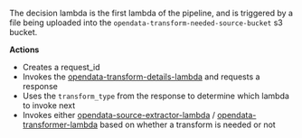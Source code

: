 The decision lambda is the first lambda of the pipeline, and is triggered by a file being uploaded into the
`opendata-transform-needed-source-bucket` s3 bucket.

**Actions**
- Creates a request_id
- Invokes the [opendata-transform-details-lambda](https://github.com/ONS-OpenData/dp-opendata-upload/blob/main/opendata-transform-details-lambda/README.md) and requests a response
- Uses the `transform_type` from the response to determine which lambda to invoke next
- Invokes either [opendata-source-extractor-lambda](https://github.com/ONS-OpenData/dp-opendata-upload/blob/main/opendata-source-extractor-lambda/README.md) / [opendata-transformer-lambda](https://github.com/ONS-OpenData/dp-opendata-upload/blob/main/opendata-transformer-lambda/README.md) based on whether a transform is needed or not 

